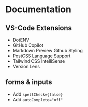 # Documentation

## VS-Code Extensions
* DotENV
* GitHub Copilot
* Markdown Preview Github Styling
* PostCSS Language Support
* Tailwind CSS IntelliSense
* Version Lens

## forms & inputs
* Add `spellCheck={false}`
* Add `autoComplete="off"`